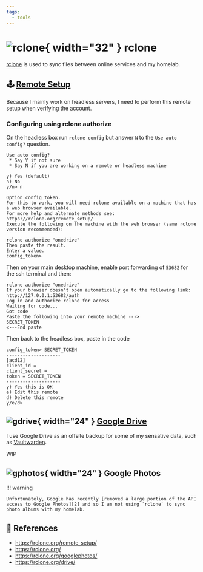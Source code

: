 ```yaml
---
tags:
  - tools
---
```

# ![rclone](https://cdn.jsdelivr.net/gh/selfhst/icons/png/rclone.png){ width="32" } rclone

[rclone][1] is used to sync files between online services and my homelab.

## :joystick: [Remote Setup][4]

Because I mainly work on headless servers, I need to perform this remote setup when verifying the account.

### Configuring using rclone authorize

On the headless box run `rclone config` but answer `N` to the `Use auto config?` question.

```shell
Use auto config?
 * Say Y if not sure
 * Say N if you are working on a remote or headless machine

y) Yes (default)
n) No
y/n> n

Option config_token.
For this to work, you will need rclone available on a machine that has
a web browser available.
For more help and alternate methods see: https://rclone.org/remote_setup/
Execute the following on the machine with the web browser (same rclone
version recommended):

rclone authorize "onedrive"
Then paste the result.
Enter a value.
config_token>
```

Then on your main desktop machine, enable port forwarding of `53682` for the ssh terminal and then:

```shell
rclone authorize "onedrive"
If your browser doesn't open automatically go to the following link: http://127.0.0.1:53682/auth
Log in and authorize rclone for access
Waiting for code...
Got code
Paste the following into your remote machine --->
SECRET_TOKEN
<---End paste
```

Then back to the headless box, paste in the code

```shell
config_token> SECRET_TOKEN
--------------------
[acd12]
client_id = 
client_secret = 
token = SECRET_TOKEN
--------------------
y) Yes this is OK
e) Edit this remote
d) Delete this remote
y/e/d>
```

## ![gdrive](https://cdn.jsdelivr.net/gh/selfhst/icons/png/google-drive.png){ width="24" } [Google Drive][3]

I use Google Drive as an offsite backup for some of my sensative data, such as [Vaultwarden][5].

WIP

## ![gphotos](https://cdn.jsdelivr.net/gh/selfhst/icons/png/google-photos.png){ width="24" } Google Photos

!!! warning

    Unfortunately, Google has recently [removed a large portion of the API access to Google Photos][2] and so I am not using `rclone` to sync photo albums with my homelab.

## :link: References

- <https://rclone.org/remote_setup/>
- <https://rclone.org/>
- <https://rclone.org/googlephotos/>
- <https://rclone.org/drive/>

[1]: <https://rclone.org/>
[2]: <https://issuetracker.google.com/issues/112096115>
[3]: <https://rclone.org/drive/>
[4]: <https://rclone.org/remote_setup/>
[5]: <../apps/vaultwarden.md>
